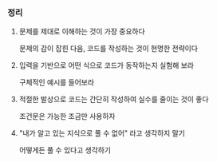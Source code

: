 ### 정리

1.  문제를 제대로 이해하는 것이 가장 중요하다

    문제의 감이 잡힌 다음, 코드를 작성하는 것이 현명한 전략이다

2. 입력을 기반으로 어떤 식으로 코드가 동작하는지 실험해 보라
  
   구체적인 예시를 들어보라

3. 적절한 발상으로 코드는 간단히 작성하여 실수를 줄이는 것이 좋다

   조건문은 가능한 조금만 사용하자

4. "내가 알고 있는 지식으로 풀 수 없어" 라고 생각하지 말기
  
   어떻게든 풀  수 있다고 생각하기

   